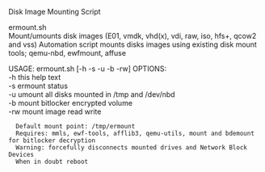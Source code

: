 Disk Image Mounting Script 

ermount.sh  
Mount/umounts disk images (E01, vmdk, vhd(x), vdi, raw, iso, hfs+, qcow2 and vss) 
Automation script mounts disks images using existing disk mount tools; qemu-nbd, ewfmount, affuse  

USAGE: ermount.sh [-h -s -u -b -rw] 
	OPTIONS:<br> 
           -h this help text<br>
           -s ermount status<br>
           -u umount all disks mounted in /tmp and /dev/nbd<br>
           -b mount bitlocker encrypted volume<br>
           -rw mount image read write<br>

 
      Default mount point: /tmp/ermount
      Requires: mmls, ewf-tools, afflib3, qemu-utils, mount and bdemount for bitlocker decryption
      Warning: forcefully disconnects mounted drives and Network Block Devices
      When in doubt reboot

